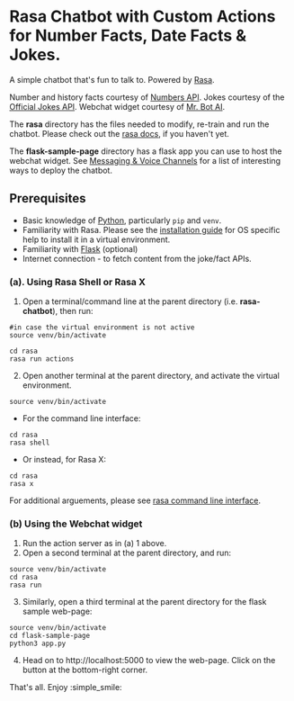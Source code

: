 # Rasa Chatbot with Custom Actions for  Number Facts, Date Facts & Jokes.

A simple chatbot that's fun to talk to. Powered by [Rasa](https://rasa.com). 

Number and history facts courtesy of [Numbers API](http://numbersapi.com).
Jokes courtesy of the [Official Jokes API](https://official-joke-api.appspot.com/random_joke).
Webchat widget courtesy of [Mr. Bot AI](https://github.com/mrbot-ai/rasa-webchat).

The **rasa** directory has the files needed to modify, re-train and run the chatbot. Please check out the [rasa docs](https://rasa.com/docs/), if you haven't yet.

The **flask-sample-page** directory has a flask app you can use to host the webchat widget. See [Messaging & Voice Channels](https://rasa.com/docs/rasa/user-guide/messaging-and-voice-channels/) for a list of interesting ways to deploy the chatbot.

## Prerequisites
- Basic knowledge of [Python](https://www.python.org/), particularly `pip` and `venv`.
- Familiarity with Rasa. Please see the [installation guide](https://rasa.com/docs/rasa/user-guide/installation/) for OS specific help to install it in a virtual environment.
- Familiarity with [Flask](https://palletsprojects.com/p/flask/) (optional)
- Internet connection - to fetch content from the joke/fact APIs.

### (a). Using Rasa Shell or Rasa X
1. Open a terminal/command line at the parent directory (i.e. **rasa-chatbot**), then run: 
```
#in case the virtual environment is not active
source venv/bin/activate
```
```
cd rasa
rasa run actions
```
2. Open another terminal at the parent directory, and activate the virtual environment.
```
source venv/bin/activate
```
* For the command line interface:
```
cd rasa
rasa shell 
```
* Or instead, for Rasa X:
```
cd rasa
rasa x
```

For additional arguements, please see [rasa command line interface](https://rasa.com/docs/rasa/user-guide/command-line-interface/).


### (b) Using the Webchat widget
1. Run the action server as in (a) 1 above. 
2. Open a second terminal at the parent directory, and run:
```
source venv/bin/activate
cd rasa
rasa run
```
3. Similarly, open a third terminal at the parent directory for the flask sample web-page:
```
source venv/bin/activate
cd flask-sample-page
python3 app.py
```
4. Head on to http://localhost:5000 to view the web-page. Click on the button at the bottom-right corner. 

That's all. Enjoy :simple_smile:
